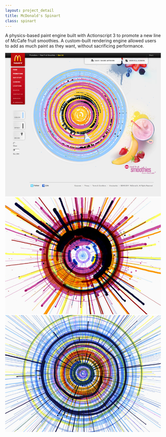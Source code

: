 ```yaml
---
layout: project_detail
title: McDonald's Spinart
class: spinart
---
```


A physics-based paint engine built with Actionscript 3 to promote a new line of McCafe fruit smoothies. A custom-built rendering engine allowed users to add as much paint as they want, without sacrificing performance.

<img src="/img/projects/spinart3.jpg"/>
<img src="/img/projects/spinart4.jpg"/>
<img src="/img/projects/spinart5.jpg"/>
